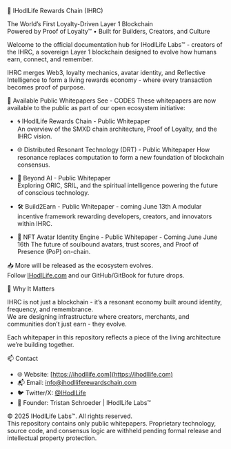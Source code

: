 🧬 IHodlLife Rewards Chain (IHRC)

The World’s First Loyalty-Driven Layer 1 Blockchain  
Powered by Proof of Loyalty™ • Built for Builders, Creators, and Culture

Welcome to the official documentation hub for IHodlLife Labs™ - creators of the IHRC, a sovereign Layer 1 blockchain designed to evolve how humans earn, connect, and remember.

IHRC merges Web3, loyalty mechanics, avatar identity, and Reflective Intelligence to form a living rewards economy - where every transaction becomes proof of purpose.


📄 Available Public Whitepapers
 See - CODES
These whitepapers are now available to the public as part of our open ecosystem initiative:

- 🌀 IHodlLife Rewards Chain - Public Whitepaper  
  An overview of the SMXD chain architecture, Proof of Loyalty, and the IHRC vision.

- 🌐 Distributed Resonant Technology (DRT) - Public Whitepaper 
  How resonance replaces computation to form a new foundation of blockchain consensus.

- 🧠 Beyond AI - Public Whitepaper  
  Exploring ORIC, SRIL, and the spiritual intelligence powering the future of conscious technology.

- 🛠 Build2Earn - Public Whitepaper - coming June 13th 
  A modular incentive framework rewarding developers, creators, and innovators within IHRC.

- 👤 NFT Avatar Identity Engine - Public Whitepaper - Coming June June 16th
  The future of soulbound avatars, trust scores, and Proof of Presence (PoP) on-chain.

📥 More will be released as the ecosystem evolves.  
Follow [IHodlLife.com](https://ihodllife.com) and our GitHub/GitBook for future drops.



🔎 Why It Matters

IHRC is not just a blockchain - it’s a resonant economy built around identity, frequency, and remembrance.  
We are designing infrastructure where creators, merchants, and communities don’t just earn - they evolve.

Each whitepaper in this repository reflects a piece of the living architecture we’re building together.


📫 Contact

- 🌐 Website: [https://ihodllife.com](https://ihodllife.com)  
- 📬 Email: info@ihodlliferewardschain.com  
- 🐦 Twitter/X: [@IHodlLife](https://twitter.com/ihodllife)  
- 🧠 Founder: Tristan Schroeder | IHodlLife Labs™


© 2025 IHodlLife Labs™. All rights reserved.  
This repository contains only public whitepapers. Proprietary technology, source code, and consensus logic are withheld pending formal release and intellectual property protection.
